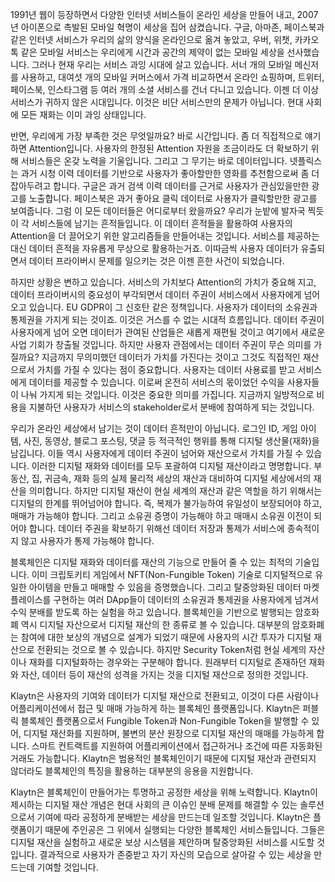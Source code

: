 1991년 웹이 등장하면서 다양한 인터넷 서비스들이 온라인 세상을 만들어 내고, 2007년 아이폰으로 촉발된 모바일 혁명이 세상을 집어 삼켰습니다. 구글, 아마존, 페이스북과 같은 인터넷 서비스가 우리의 삶의 양식을 온라인으로 옮겨 놓았고, 우버, 위챗, 카카오톡 같은 모바일 서비스는 우리에게 시간과 공간의 제약이 없는 모바일 세상을 선사했습니다. 그러나 현재 우리는 서비스 과잉 시대에 살고 있습니다. 서너 개의 모바일 메신저를 사용하고, 대여섯 개의 모바일 커머스에서 가격 비교하면서 온라인 쇼핑하며, 트위터, 페이스북, 인스타그램 등 여러 개의 소셜 서비스를 건너 다니고 있습니다. 이젠 더 이상 서비스가 귀하지 않은 시대입니다. 이것은 비단 서비스만의 문제가 아닙니다. 현대 사회에 모든 재화는 이미 과잉 상태입니다.

반면, 우리에게 가장 부족한 것은 무엇일까요? 바로 시간입니다. 좀 더 직접적으로 얘기하면 Attention입니다. 사용자의 한정된 Attention 자원을 조금이라도 더 확보하기 위해 서비스들은 온갖 노력을 기울입니다. 그리고 그 무기는 바로 데이터입니다. 넷플릭스는 과거 시청 이력 데이터를 기반으로 사용자가 좋아할만한 영화를 추천함으로써 좀 더 잡아두려고 합니다. 구글은 과거 검색 이력 데이터를 근거로 사용자가 관심있을만한 광고를 노출합니다. 페이스북은 과거 좋아요 클릭 데이터로 사용자가 클릭할만한 광고를 보여줍니다. 그럼 이 모든 데이터들은 어디로부터 왔을까요? 우리가 눈밭에 발자국 찍듯이 각 서비스들에 남기는 흔적들입니다. 이 데이터 흔적들을 활용하여 사용자의 Attention을 더 끌어오기 위한 알고리즘들을 만들어내는 것입니다. 서비스를 제공하는 대신 데이터 흔적을 자유롭게 무상으로 활용하는거죠. 이따금씩 사용자 데이터가 유출되면서 데이터 프라이버시 문제를 일으키는 것은 이젠 흔한 사건이 되었습니다.

하지만 상황은 변하고 있습니다. 서비스의 가치보다 Attention의 가치가 중요해 지고, 데이터 프라이버시의 중요성이 부각되면서 데이터 주권이 서비스에서 사용자에게 넘어오고 있습니다. EU GDPR이 그 신호탄 같은 정책입니다. 사용자가 데이터의 소유권과 통제권을 가지게 되는 것이죠. 이것은 거스를 수 없는 시대적 흐름입니다. 데이터 주권이 사용자에게 넘어 오면 데이터가 관여된 산업들은 새롭게 재편될 것이고 여기에서 새로운 사업 기회가 창출될 것입니다. 하지만 사용자 관점에서는 데이터 주권이 무슨 의미를 가질까요? 지금까지 무의미했던 데이터가 가치를 가진다는 것이고 그것도 직접적인 재산으로서 가치를 가질 수 있다는 점이 중요합니다. 사용자는 데이터 사용료를 받고 서비스에게 데이터를 제공할 수 있습니다. 이로써 온전히 서비스의 몫이었던 수익을 사용자들이 나눠 가지게 되는 것입니다. 이것은 중요한 의미를 가집니다. 지금까지 일방적으로 비용을 지불하던 사용자가 서비스의 stakeholder로서 분배에 참여하게 되는 것입니다.

우리가 온라인 세상에서 남기는 것이 데이터 흔적만이 아닙니다. 로그인 ID, 게임 아이템, 사진, 동영상, 블로그 포스팅, 댓글 등 적극적인 행위를 통해 디지털 생산물(재화)을 남깁니다. 이들 역시 사용자에게 데이터 주권이 넘어와 재산으로서 가치를 가질 수 있습니다. 이러한 디지털 재화와 데이터를 모두 포괄하여 디지털 재산이라고 명명합니다. 부동산, 집, 귀금속, 재화 등의 실제 물리적 세상의 재산과 대비하여 디지털 세상에서의 재산을 의미합니다. 하지만 디지털 재산이 현실 세계의 재산과 같은 역할을 하기 위해서는 디지털의 한계를 뛰어넘어야 합니다. 즉, 복제가 불가능하여 유일성이 보장되어야 하고, 매매가 가능해야 합니다. 그리고 소유권 증명이 가능해야 하고 매매시 소유권 이전이 되어야 합니다. 데이터 주권을 확보하기 위해선 데이터 저장과 통제가 서비스에 종속적이지 않고 사용자가 통제 가능해야 합니다.

블록체인은 디지털 재화와 데이터를 재산의 기능으로 만들어 줄 수 있는 최적의 기술입니다. 이미 크립토키티 게임에서 NFT(Non-Fungible Token) 기술로 디지털적으로 유일한 아이템을 만들고 매매할 수 있음을 증명했습니다. 그리고 탈중앙화된 데이터 마켓플레이스를 구현하는 여러 DApp들이 데이터의 소유권과 통제권을 사용자에게 넘겨서 수익 분배를 받도록 하는 실험을 하고 있습니다. 블록체인을 기반으로 발행되는 암호화폐 역시 디지털 자산으로서 디지털 재산의 한 종류로 볼 수 있습니다. 대부분의 암호화폐는 참여에 대한 보상의 개념으로 설계가 되었기 때문에 사용자의 시간 투자가 디지털 재산으로 전환되는 것으로 볼 수 있습니다. 하지만 Security Token처럼 현실 세계의 자산이나 재화를 디지털화하는 경우와는 구분해야 합니다. 원래부터 디지털로 존재하던 재화와 자산, 데이터 등이 재산의 성격을 가지는 것을 디지털 재산으로 정의한 것입니다.

Klaytn은 사용자의 기여와 데이터가 디지털 재산으로 전환되고, 이것이 다른 사람이나 어플리케이션에서 접근 및 매매 가능하게 하는 블록체인 플랫폼입니다. Klaytn은 퍼블릭 블록체인 플랫폼으로서 Fungible Token과 Non-Fungible Token을 발행할 수 있어, 디지털 재산화를 지원하며, 불변의 분산 원장으로 디지털 재산의 매매를 가능하게 합니다. 스마트 컨트랙트를 지원하여 어플리케이션에서 접근하거나 조건에 따른 자동화된 거래도 가능합니다. Klaytn은 범용적인 블록체인이기 때문에 디지털 재산과 관련되지 않더라도 블록체인의 특징을 활용하는 대부분의 응용을 지원합니다.

Klaytn은 블록체인이 만들어가는 투명하고 공정한 세상을 위해 노력합니다. Klaytn이 제시하는 디지털 재산 개념은 현대 사회의 큰 이슈인 분배 문제를 해결할 수 있는 솔루션으로서 기여에 따라 공정하게 분배받는 세상을 만드는데 일조할 것입니다. Klaytn은 플랫폼이기 때문에 주인공은 그 위에서 실행되는 다양한 블록체인 서비스들입니다. 그들은 디지털 재산을 실험하고 새로운 보상 시스템을 제안하며 탈중앙화된 서비스를 시도할 것입니다. 결과적으로 사용자가 존중받고 자기 자신의 모습으로 살아갈 수 있는 세상을 만드는데 기여할 것입니다.
